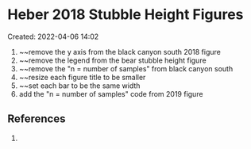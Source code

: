 # Heber 2018 Stubble Height Figures
Created: 2022-04-06 14:02

1. ~~remove the y axis from the black canyon south 2018 figure
2. ~~remove the legend from the bear stubble height figure
3. ~~remove the "n = number of samples" from black canyon south
4. ~~resize each figure title to be smaller
5. ~~set each bar to be the same width
6. add the "n = number of samples" code from 2019 figure

## References
1. 